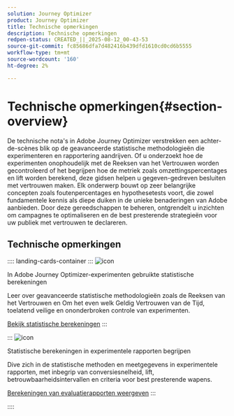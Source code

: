 ```yaml
---
solution: Journey Optimizer
product: Journey Optimizer
title: Technische opmerkingen
description: Technische opmerkingen
redpen-status: CREATED_||_2025-08-12_00-43-53
source-git-commit: fc85686dfa7d482416b439dfd1610cd0cd6b5555
workflow-type: tm+mt
source-wordcount: '160'
ht-degree: 2%

---
```



# Technische opmerkingen{#section-overview}

De technische nota&#39;s in Adobe Journey Optimizer verstrekken een achter-de-scènes blik op de geavanceerde statistische methodologieën die experimenteren en rapportering aandrijven. Of u onderzoekt hoe de experimenten onophoudelijk met de Reeksen van het Vertrouwen worden gecontroleerd of het begrijpen hoe de metriek zoals omzettingspercentages en lift worden berekend, deze gidsen helpen u gegeven-gedreven besluiten met vertrouwen maken. Elk onderwerp bouwt op zeer belangrijke concepten zoals foutenpercentages en hypothesetests voort, die zowel fundamentele kennis als diepe duiken in de unieke benaderingen van Adobe aanbieden. Door deze gereedschappen te beheren, ontgrendelt u inzichten om campagnes te optimaliseren en de best presterende strategieën voor uw publiek met vertrouwen te declareren.

## Technische opmerkingen

:::: landing-cards-container
:::
![icon](https://cdn.experienceleague.adobe.com/icons/book.svg)

In Adobe Journey Optimizer-experimenten gebruikte statistische berekeningen

Leer over geavanceerde statistische methodologieën zoals de Reeksen van het Vertrouwen en Om het even welk Geldig Vertrouwen van de Tijd, toelatend veilige en ononderbroken controle van experimenten.

[Bekijk statistische berekeningen](../using/content-management/experiment-calculations.md)
:::

:::
![icon](https://cdn.experienceleague.adobe.com/icons/chart-line.svg)

Statistische berekeningen in experimentele rapporten begrijpen

Dive zich in de statistische methoden en meetgegevens in experimentele rapporten, met inbegrip van conversiesnelheid, lift, betrouwbaarheidsintervallen en criteria voor best presterende wapens.

[Berekeningen van evaluatierapporten weergeven](../using/content-management/experiment-report-calculations.md)
:::

::::
